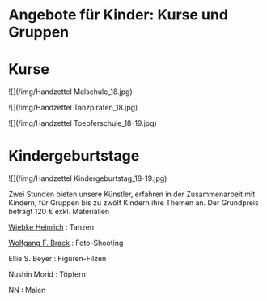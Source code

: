 # Angebote für Kinder: Kurse und Gruppen


# Kurse 

![](/img/Handzettel Malschule_18.jpg)

![](/img/Handzettel Tanzpiraten_18.jpg)

![](/img/Handzettel Toepferschule_18-19.jpg)

# Kindergeburtstage

![](/img/Handzettel Kindergeburtstag_18-19.jpg)

Zwei Stunden bieten unsere Künstler, erfahren in der Zusammenarbeit mit
Kindern, für Gruppen bis zu zwölf Kindern ihre Themen an.
Der Grundpreis beträgt 120 € exkl. Materialien

[Wiebke Heinrich](http://www.juneejah.de)
:   Tanzen


[Wolfgang F. Brack](http://www.wfb-foto.de)
:   Foto-Shooting

Ellie S. Beyer
:   Figuren-Filzen

Nushin Morid
:    Töpfern

NN
:   Malen 

